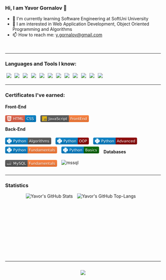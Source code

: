 ### Hi, I am Yavor Gornalov 👋

-   🌱 I'm currently learning Software Engineering at SoftUni University
-   🔭 I am interested in Web Application Development, Object Oriented Programming and Algorithms
-   📫 How to reach me: y.gornalov@gmail.com
<br />
<hr />

### Languages and Tools I know:

<div>
<img style="display: inline-block; margin:0.25em;" src="https://skillicons.dev/icons?i=cs">
<img style="display: inline-block; margin:0.25em;" src="https://skillicons.dev/icons?i=dotnet">
<img style="display: inline-block; margin:0.25em;" src="https://skillicons.dev/icons?i=py">
<img style="display: inline-block; margin:0.25em;" src="https://skillicons.dev/icons?i=js">
<img style="display: inline-block; margin:0.25em;" src="https://skillicons.dev/icons?i=html">
<img style="display: inline-block; margin:0.25em;" src="https://skillicons.dev/icons?i=css">
<img style="display: inline-block; margin:0.25em;" src="https://skillicons.dev/icons?i=mysql">
<img style="display: inline-block; margin:0.25em;" src="https://skillicons.dev/icons?i=postgres">
<img style="display: inline-block; margin:0.25em;" src="https://skillicons.dev/icons?i=visualstudio">
<img style="display: inline-block; margin:0.25em;" src="https://skillicons.dev/icons?i=pycharm">
<img style="display: inline-block; margin:0.25em;" src="https://skillicons.dev/icons?i=vscode">
<img style="display: inline-block; margin:0.25em;" src="https://skillicons.dev/icons?i=github">
<!-- <div style="display: flex; flex-wrap: wrap">
  <img align="left" alt="python" height="32px" src="./icons/python_original_ico.svg" style="padding:1em;" />
  <img align="left" alt="mysql" height="32px" src="./icons/mysql_original_ico.svg" style="padding:1em;" />
  <img align="left" alt="postgresql" height="32px" src="./icons/postgresql_plain_ico.svg" style="padding:1em;" />
  <img align="left" alt="html5" height="32px" src="./icons/html5_original_ico.svg" style="padding:1em;" />
  <img align="left" alt="css3" height="32px" src="./icons/css3_original_ico.svg" style="padding:1em;" />
  <img align="left" alt="javascript" height="32px" src="./icons/javascript_original_ico.svg" style="padding:1em;" />
  <img align="left" alt="pycharm" height="32px" src="./icons/pycharm_original_ico.svg" style="padding:1em;" />
  <img align="left" alt="vscode" height="32px" src="./icons/vscode_original_ico.svg" style="padding:1em;" />
  <img align="left" alt="github" height="32px" src="./icons/github_original_ico.svg" style="padding:1em; " />
</div> -->
<br />
<hr />

### Certificates I've earned:

#### Front-End
  <!-- https://img.shields.io/badge/Python-OOP-darkred?logo=Python&labelColor=blue&logoColor=white&style=flat -->
  <!--   https://img.shields.io/badge/JavaScript-FrontEnd-orange?logo=Javascript&labelColor=grey&logoColor=yellow&style=flat -->

  <a href="./certificates/html_css_cert.jpeg"><img align="left" alt="html & css" height="22px" src="./badges/html_css_badge.svg" style="padding-right:1em; padding-bottom:0.5em;"/></a>
  
  <a href="./certificates/js_front_end_cert.jpeg"><img align="left" alt="js front-end" height="22px" src="./badges/js_front_end_badge.svg" style="padding-right:1em; padding-bottom:0.5em;"/></a>

  <br />

#### Back-End
  <!-- https://img.shields.io/badge/Python-OOP-darkred?logo=Python&labelColor=blue&logoColor=white&style=flat -->

  <a href="./certificates/python_algorithms_cert.jpeg"><img align="left" alt="algorithms" height="22px" src="./badges/python_algorithms_badge.svg" style="padding-right:1em; padding-bottom:0.5em;"/></a>

  <a href="./certificates/python_oop_cert.jpeg"><img align="left" alt="python oop" height="22px" src="./badges/python_oop_badge.svg" style="padding-right:1em; padding-bottom:0.5em;"/></a>

  <a href="./certificates/python_advanced_cert.jpeg"><img align="left" alt="python advanced" height="22px" src="./badges/python_advanced_badge.svg" style="padding-right:1em; padding-bottom:0.5em;"/></a>

  <a href="./certificates/python_fundamentals_cert.jpeg"><img align="left" alt="python fundamentals" height="22px" src="./badges/python_fundamentals_badge.svg" style="padding-right:1em; padding-bottom:0.5em;"/></a>

  <a href="./certificates/python_basics_cert.jpeg"><img align="left" alt="python basics" height="22px" src="./badges/python_basics_badge.svg" style="padding-right:1em; padding-bottom:0.5em;"/></a>

  <br />

#### Databases

  <a href="./certificates/mysql_fundamentals_cert.jpeg"><img align="left" alt="mysql" height="22px" src="./badges/mysql_fundamentals_badge.svg" style="padding-right:1em; padding-bottom:0.5em;"/></a>

  <a href="./certificates/mssql_fundamentals_cert.jpeg"><img align="left" alt="mssql" height="22px" src="https://img.shields.io/badge/MS%20SQL-Fundamentals-orange?logo=microsoftsqlserver&labelColor=darkgreen&logoColor=white&style=flat" style="padding-right:1em; padding-bottom:0.5em;"/></a>

  <br />
  <br />

<hr />

### Statistics

<div align="center" style="display: flex; flex-wrap: wrap; justify-content: center;">

  <img height=180 align="center" alt="Yavor's GitHub Stats" src="https://streak-stats.demolab.com?user=yavor-gornalov&theme=dark&border_radius=4.4&background=45%2C09131B%2C09131B&border=0C1A25" style="padding-right:1em; padding-bottom:0.5em;"/>
  <img height=180 align="center" alt="Yavor's GitHub Top-Langs" src="https://github-readme-stats-git-masterrstaa-rickstaa.vercel.app/api/top-langs/?username=yavor-gornalov&layout=compact&hide_border=false&title_color=ff652f&icon_color=FFE400&bg_color=09131B&text_color=ffffff&border_color=0c1a25" style="padding-right:1em; padding-bottom:0.5em;"/>
</div>
<br />
<hr />

<div align="center">
  <img src="https://komarev.com/ghpvc/?username=yavor-gornalov&style=flat-square" style="padding-top:1em; padding-bottom:1em;"/>
</div>
<br />

<!--
**yavor-gornalov/yavor-gornalov** is a ✨ _special_ ✨ repository because its `README.md` (this file) appears on your GitHub profile.

Here are some ideas to get you started:

- 🔭 I’m currently working on ...
- 🌱 I’m currently learning ...
- 👯 I’m looking to collaborate on ...
- 🤔 I’m looking for help with ...
- 💬 Ask me about ...
- 📫 How to reach me: ...
- 😄 Pronouns: ...
- ⚡ Fun fact: ...
-->
